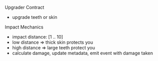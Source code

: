 Upgrader Contract
  - upgrade teeth or skin

Impact Mechanics
  - impact distance: [1 .. 10]
  - low distance => thick skin protects you
  - high distance => large teeth protect you
  - calculate damage, update metadata, emit event with damage taken
